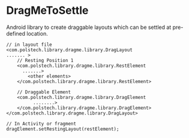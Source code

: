 # DragMeToSettle
Android library to create draggable layouts which can be settled at pre-defined location.


    // in layout file
    <com.polstech.library.dragme.library.DragLayout
    ....... >
        // Resting Position 1
        <com.polstech.library.dragme.library.RestElement
          .......>
            <other elements>
        </com.polstech.library.dragme.library.RestElement>
        
        // Draggable Element
        <com.polstech.library.dragme.library.DragElement
              ........>
        </com.polstech.library.dragme.library.DragElement>
    </com.polstech.library.dragme.library.DragLayout>
        
    // In Activity or fragment
    dragElement.setRestingLayout(restElement);
